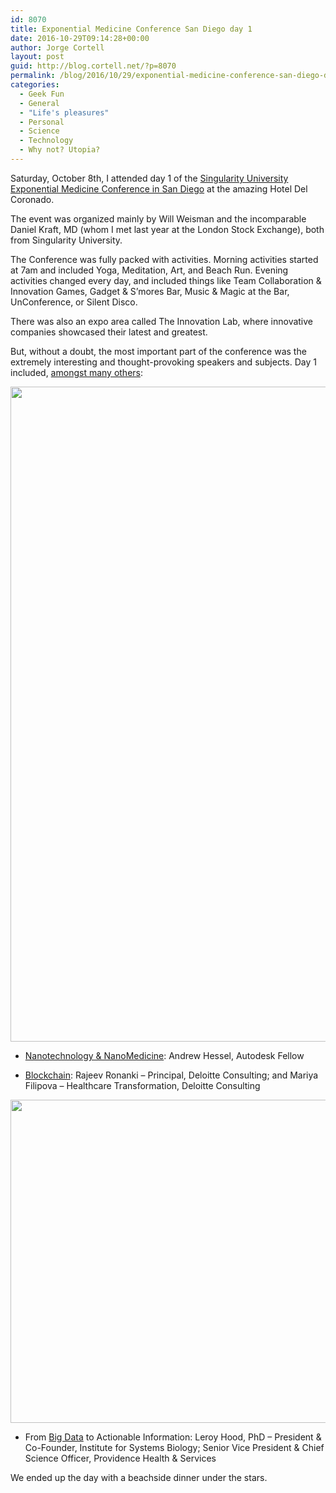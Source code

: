 ```yaml
---
id: 8070
title: Exponential Medicine Conference San Diego day 1
date: 2016-10-29T09:14:28+00:00
author: Jorge Cortell
layout: post
guid: http://blog.cortell.net/?p=8070
permalink: /blog/2016/10/29/exponential-medicine-conference-san-diego-day-1/
categories:
  - Geek Fun
  - General
  - "Life's pleasures"
  - Personal
  - Science
  - Technology
  - Why not? Utopia?
---
```

Saturday, October 8th, I attended day 1 of the <a href="https://exponential.singularityu.org/medicine/2016program/" target="_blank">Singularity University Exponential Medicine Conference in San Diego</a> at the amazing Hotel Del Coronado.

The event was organized mainly by Will Weisman and the incomparable Daniel Kraft, MD (whom I met last year at the London Stock Exchange), both from Singularity University.

The Conference was fully packed with activities. Morning activities started at 7am and included Yoga, Meditation, Art, and Beach Run. Evening activities changed every day, and included things like Team Collaboration & Innovation Games, Gadget & S’mores Bar, Music & Magic at the Bar, UnConference, or Silent Disco.

There was also an expo area called The Innovation Lab, where innovative companies showcased their latest and greatest.

But, without a doubt, the most important part of the conference was the extremely interesting and thought-provoking speakers and subjects. Day 1 included, [amongst many others](https://exponential.singularityu.org/medicine/2016program/):

<img class="alignnone size-medium" src="https://farm6.staticflickr.com/5698/30599603375_162f04cf8a_k.jpg" alt="" width="2048" height="1048" />

  * [Nanotechnology & NanoMedicine](http://singularityhub.com/2015/11/13/exponential-medicine-the-most-advanced-nanotechnology-today-is-already-inside-you/): Andrew Hessel, Autodesk Fellow

  * [Blockchain](http://singularityhub.com/2015/11/12/exponential-medicine-health-data-discomfort-blockchain-is-the-cure/): Rajeev Ronanki – Principal, Deloitte Consulting; and Mariya Filipova – Healthcare Transformation, Deloitte Consulting

<img class="alignnone size-medium" src="https://farm6.staticflickr.com/5797/29967502074_f9fef36f9f_b.jpg" alt="" width="1024" height="517" />

  * From [Big Data](http://singularityhub.com/2016/05/16/mits-sandy-pentland-big-data-can-be-a-profoundly-humanizing-force-in-industry/) to Actionable Information: Leroy Hood, PhD – President & Co-Founder, Institute for Systems Biology; Senior Vice President & Chief Science Officer, Providence Health & Services

We ended up the day with a beachside dinner under the stars.

&nbsp;
